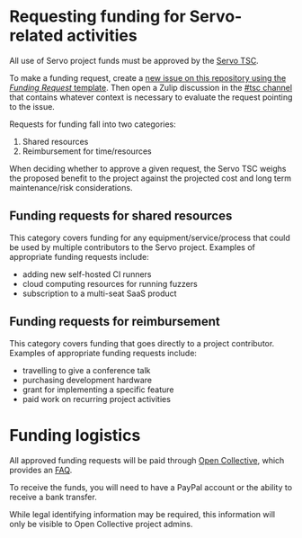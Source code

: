 # Requesting funding for Servo-related activities

All use of Servo project funds must be approved by the [Servo TSC](governance/tsc/README.md).

To make a funding request, create a [new issue on this repository using the *Funding Request* template](https://github.com/servo/project/issues/new?template=funding-request.yaml). Then open a Zulip discussion in the [#tsc channel](https://servo.zulipchat.com/#narrow/channel/500774-tsc/) that contains whatever context is necessary to evaluate the request pointing to the issue.

Requests for funding fall into two categories:
1. Shared resources
2. Reimbursement for time/resources

When deciding whether to approve a given request, the Servo TSC weighs the proposed benefit to the project against the projected cost and long term maintenance/risk considerations.

## Funding requests for shared resources

This category covers funding for any equipment/service/process that could be used by multiple contributors to the Servo project.
Examples of appropriate funding requests include:

* adding new self-hosted CI runners
* cloud computing resources for running fuzzers
* subscription to a multi-seat SaaS product

## Funding requests for reimbursement

This category covers funding that goes directly to a project contributor.
Examples of appropriate funding requests include:

* travelling to give a conference talk
* purchasing development hardware
* grant for implementing a specific feature
* paid work on recurring project activities

# Funding logistics

All approved funding requests will be paid through [Open Collective](https://opencollective.com/servo), which provides an [FAQ](https://docs.opencollective.com/oceurope/how-it-works/expenses/expenses-and-getting-paid-faqs).

To receive the funds, you will need to have a PayPal account or the ability to receive a bank transfer.

While legal identifying information may be required, this information will only be visible to Open Collective project admins.

